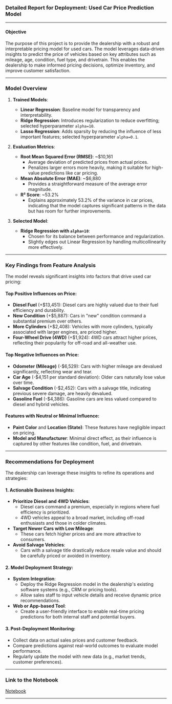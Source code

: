 ### **Detailed Report for Deployment: Used Car Price Prediction Model**

---

#### **Objective**
The purpose of this project is to provide the dealership with a robust and interpretable pricing model for used cars. The model leverages data-driven insights to predict the price of vehicles based on key attributes such as mileage, age, condition, fuel type, and drivetrain. This enables the dealership to make informed pricing decisions, optimize inventory, and improve customer satisfaction.

---

### **Model Overview**
1. **Trained Models**:
   - **Linear Regression**: Baseline model for transparency and interpretability.
   - **Ridge Regression**: Introduces regularization to reduce overfitting; selected hyperparameter `alpha=10`.
   - **Lasso Regression**: Adds sparsity by reducing the influence of less important features; selected hyperparameter `alpha=0.1`.

2. **Evaluation Metrics**:
   - **Root Mean Squared Error (RMSE)**: ~$10,161
     - Average deviation of predicted prices from actual prices.
     - Penalizes larger errors more heavily, making it suitable for high-value predictions like car pricing.
   - **Mean Absolute Error (MAE)**: ~$6,880
     - Provides a straightforward measure of the average error magnitude.
   - **R² Score**: ~53.2%
     - Explains approximately 53.2% of the variance in car prices, indicating that the model captures significant patterns in the data but has room for further improvements.

3. **Selected Model**:
   - **Ridge Regression with `alpha=10`**:
     - Chosen for its balance between performance and regularization.
     - Slightly edges out Linear Regression by handling multicollinearity more effectively.

---

### **Key Findings from Feature Analysis**
The model reveals significant insights into factors that drive used car pricing:

#### **Top Positive Influences on Price**:
- **Diesel Fuel** (+\$13,451): Diesel cars are highly valued due to their fuel efficiency and durability.
- **New Condition** (+\$5,887): Cars in "new" condition command a substantial premium over others.
- **More Cylinders** (+\$2,408): Vehicles with more cylinders, typically associated with larger engines, are priced higher.
- **Four-Wheel Drive (4WD)** (+\$1,924): 4WD cars attract higher prices, reflecting their popularity for off-road and all-weather use.

#### **Top Negative Influences on Price**:
- **Odometer (Mileage)** (-\$6,529): Cars with higher mileage are devalued significantly, reflecting wear and tear.
- **Car Age** (-\$4,151 per standard deviation): Older cars naturally lose value over time.
- **Salvage Condition** (-\$2,452): Cars with a salvage title, indicating previous severe damage, are heavily devalued.
- **Gasoline Fuel** (-\$4,386): Gasoline cars are less valued compared to diesel and hybrid vehicles.

#### **Features with Neutral or Minimal Influence**:
- **Paint Color** and **Location (State)**: These features have negligible impact on pricing.
- **Model and Manufacturer**: Minimal direct effect, as their influence is captured by other features like condition, fuel, and drivetrain.

---

### **Recommendations for Deployment**
The dealership can leverage these insights to refine its operations and strategies:

#### **1. Actionable Business Insights**:
- **Prioritize Diesel and 4WD Vehicles**:
  - Diesel cars command a premium, especially in regions where fuel efficiency is prioritized.
  - 4WD vehicles appeal to a broad market, including off-road enthusiasts and those in colder climates.
- **Target Newer Cars with Low Mileage**:
  - These cars fetch higher prices and are more attractive to consumers.
- **Avoid Salvage Vehicles**:
  - Cars with a salvage title drastically reduce resale value and should be carefully priced or avoided in inventory.

#### **2. Model Deployment Strategy**:
- **System Integration**:
  - Deploy the Ridge Regression model in the dealership's existing software systems (e.g., CRM or pricing tools).
  - Allow sales staff to input vehicle details and receive dynamic price recommendations.
- **Web or App-based Tool**:
  - Create a user-friendly interface to enable real-time pricing predictions for both internal staff and potential buyers.

#### **3. Post-Deployment Monitoring**:
- Collect data on actual sales prices and customer feedback.
- Compare predictions against real-world outcomes to evaluate model performance.
- Regularly update the model with new data (e.g., market trends, customer preferences).

---

### **Link to the Notebook**
[Notebook](./notebooks/CarPriceDrivers.ipynb)

---
